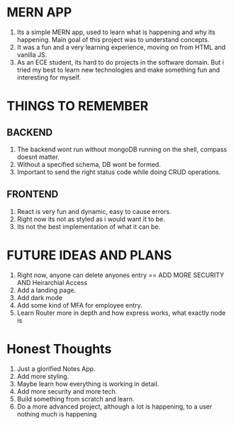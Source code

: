 # MERN APP

1. Its a simple MERN app, used to learn what is happening and why its happening. Main goal of this project was to understand concepts.
2. It was a fun and a very learning experience, moving on from HTML and vanilla JS.
3. As an ECE student, its hard to do projects in the software domain. But i tried my best to learn new technologies and make something fun and interesting for myself.

# THINGS TO REMEMBER 

## BACKEND
1. The backend wont run without mongoDB running on the shell, compass doesnt matter.
2. Without a specified schema, DB wont be formed.
3. Important to send the right status code while doing CRUD operations.

## FRONTEND
1. React is very fun and dynamic, easy to cause errors.
2. Right now its not as styled as i would want it to be.
3. Its not the best implementation of what it can be.

# FUTURE IDEAS AND PLANS
1. Right now, anyone can delete anyones entry == ADD MORE SECURITY AND Heirarchial Access
2. Add a landing page.
3. Add dark mode
4. Add some kind of MFA for employee entry.
5. Learn Router more in depth and how express works, what exactly node is

# Honest Thoughts
1. Just a glorified Notes App.
2. Add more styling.
3. Maybe learn how everything is working in detail.
4. Add more security and more tech.
5. Build something from scratch and learn.
6. Do a more advanced project, although a lot is happening, to a user nothing much is happening

